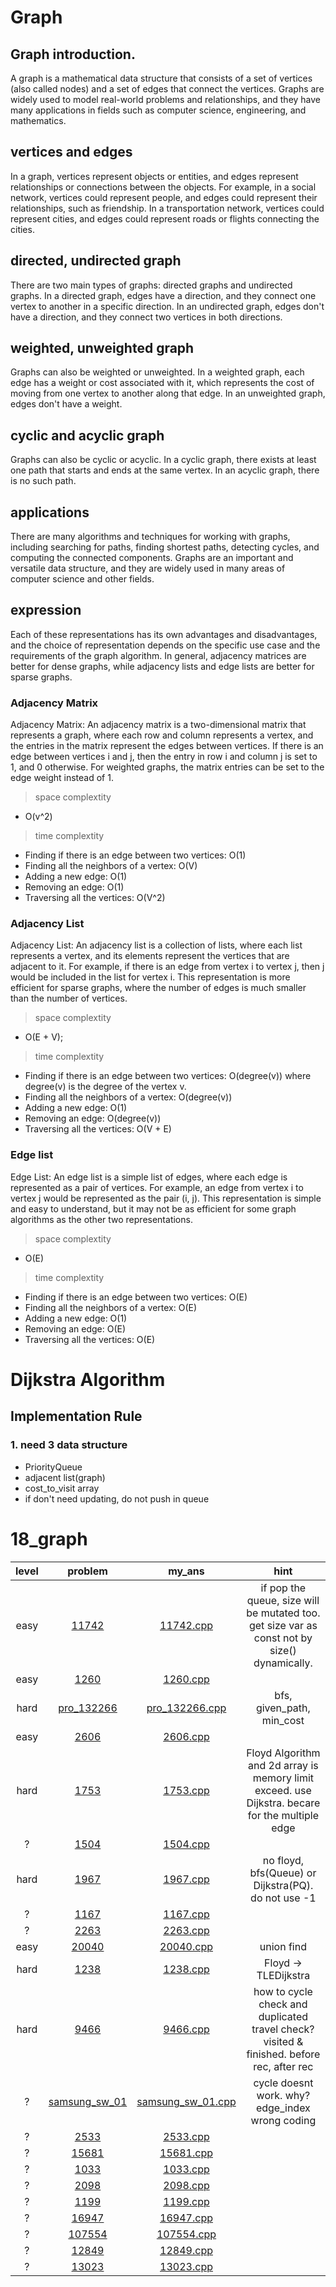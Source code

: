 # Graph
## Graph introduction.
A graph is a mathematical data structure that consists of a set of vertices (also called nodes) and a set of edges that connect the vertices. Graphs are widely used to model real-world problems and relationships, and they have many applications in fields such as computer science, engineering, and mathematics.

## vertices and edges
In a graph, vertices represent objects or entities, and edges represent relationships or connections between the objects. For example, in a social network, vertices could represent people, and edges could represent their relationships, such as friendship. In a transportation network, vertices could represent cities, and edges could represent roads or flights connecting the cities.

## directed, undirected graph
There are two main types of graphs: directed graphs and undirected graphs. In a directed graph, edges have a direction, and they connect one vertex to another in a specific direction. In an undirected graph, edges don't have a direction, and they connect two vertices in both directions.

## weighted, unweighted graph
Graphs can also be weighted or unweighted. In a weighted graph, each edge has a weight or cost associated with it, which represents the cost of moving from one vertex to another along that edge. In an unweighted graph, edges don't have a weight.

## cyclic and acyclic graph
Graphs can also be cyclic or acyclic. In a cyclic graph, there exists at least one path that starts and ends at the same vertex. In an acyclic graph, there is no such path.

## applications
There are many algorithms and techniques for working with graphs, including searching for paths, finding shortest paths, detecting cycles, and computing the connected components. Graphs are an important and versatile data structure, and they are widely used in many areas of computer science and other fields.

## expression
Each of these representations has its own advantages and disadvantages, and the choice of representation depends on the specific use case and the requirements of the graph algorithm. In general, adjacency matrices are better for dense graphs, while adjacency lists and edge lists are better for sparse graphs.

### Adjacency Matrix
Adjacency Matrix: An adjacency matrix is a two-dimensional matrix that represents a graph, where each row and column represents a vertex, and the entries in the matrix represent the edges between vertices. If there is an edge between vertices i and j, then the entry in row i and column j is set to 1, and 0 otherwise. For weighted graphs, the matrix entries can be set to the edge weight instead of 1.
> space complextity 
- O(v^2)

>  time complextity 
-  Finding if there is an edge between two vertices: O(1)
- Finding all the neighbors of a vertex: O(V)
- Adding a new edge: O(1)
- Removing an edge: O(1)
- Traversing all the vertices: O(V^2)

### Adjacency List
Adjacency List: An adjacency list is a collection of lists, where each list represents a vertex, and its elements represent the vertices that are adjacent to it. For example, if there is an edge from vertex i to vertex j, then j would be included in the list for vertex i. This representation is more efficient for sparse graphs, where the number of edges is much smaller than the number of vertices.
> space complextity
- O(E + V);

> time complextity
- Finding if there is an edge between two vertices: O(degree(v)) where degree(v) is the degree of the vertex v.
- Finding all the neighbors of a vertex: O(degree(v))
- Adding a new edge: O(1)
- Removing an edge: O(degree(v))
- Traversing all the vertices: O(V + E)


### Edge list
Edge List: An edge list is a simple list of edges, where each edge is represented as a pair of vertices. For example, an edge from vertex i to vertex j would be represented as the pair (i, j). This representation is simple and easy to understand, but it may not be as efficient for some graph algorithms as the other two representations.
> space complextity
- O(E)

> time complextity

- Finding if there is an edge between two vertices: O(E)
- Finding all the neighbors of a vertex: O(E)
- Adding a new edge: O(1)
- Removing an edge: O(E)
- Traversing all the vertices: O(E)

# Dijkstra Algorithm
## Implementation Rule
### 1. need 3 data structure
- PriorityQueue
- adjacent list(graph)
- cost_to_visit array
- if don't need updating, do not push in queue


# 18_graph
| level | problem | my_ans | hint |
| :--: | :--: | :--: | :--: |
| easy | [11742](https://www.acmicpc.net/problem/11742) | [11742.cpp](./11742/11742.cpp) | if pop the queue, size will be mutated too. get size var as const not by size() dynamically. |
| easy | [1260](https://www.acmicpc.net/problem/1260) | [1260.cpp](./1260/1260.cpp) |  |
| hard | [pro_132266](https://school.programmers.co.kr/learn/courses/30/lessons/132266) | [pro_132266.cpp](./pro_132266/pro_132266.cpp) | bfs, given_path, min_cost |
| easy | [2606](https://www.acmicpc.net/problem/2606) | [2606.cpp](./2606/2606.cpp) |  |
| hard | [1753](https://www.acmicpc.net/problem/1753) | [1753.cpp](./1753/1753.cpp) | Floyd Algorithm and 2d array is memory limit exceed. use Dijkstra. becare for the multiple edge |
| ? | [1504](https://www.acmicpc.net/problem/1504) | [1504.cpp](./1504/1504.cpp) |  |
| hard | [1967](https://www.acmicpc.net/problem/1967) | [1967.cpp](./1967/1967.cpp) | no floyd, bfs(Queue) or Dijkstra(PQ). do not use -1 |
| ? | [1167](https://www.acmicpc.net/problem/1167) | [1167.cpp](./1167/1167.cpp) |  |
| ? | [2263](https://www.acmicpc.net/problem/2263) | [2263.cpp](./2263/2263.cpp) |  |
| easy | [20040](https://www.acmicpc.net/problem/20040) | [20040.cpp](./20040/20040.cpp) | union find |
| hard | [1238](https://www.acmicpc.net/problem/1238) | [1238.cpp](./1238/1238.cpp) | Floyd -> TLEDijkstra |
| hard | [9466](https://www.acmicpc.net/problem/9466) | [9466.cpp](./9466/9466.cpp) | how to cycle check and duplicated travel check? visited & finished. before rec, after rec |
| ? | [samsung_sw_01](https://swexpertacademy.com/main/code/codeBattle/problemDetail.do?contestProbId=AYkfqUaKLp0DFASe&categoryId=AYkf6zw6MwMDFASe&categoryType=BATTLE&battleMainPageIndex=) | [samsung_sw_01.cpp](./samsung_sw_01/samsung_sw_01.cpp) | cycle doesnt work. why? edge_index wrong coding |
| ? | [2533](https://www.acmicpc.net/problem/2533) | [2533.cpp](./2533/2533.cpp) |  |
| ? | [15681](https://www.acmicpc.net/problem/15681) | [15681.cpp](./15681/15681.cpp) |  |
| ? | [1033](https://www.acmicpc.net/problem/1033) | [1033.cpp](./1033/1033.cpp) |  |
| ? | [2098](https://www.acmicpc.net/problem/2098) | [2098.cpp](./2098/2098.cpp) |  |
| ? | [1199](https://www.acmicpc.net/problem/1199) | [1199.cpp](./1199/1199.cpp) |  |
| ? | [16947](https://www.acmicpc.net/problem/16947) | [16947.cpp](./16947/16947.cpp) |  |
| ? | [107554](https://www.acmicpc.net/problem/107554) | [107554.cpp](./107554/107554.cpp) |  |
| ? | [12849](https://www.acmicpc.net/problem/12849) | [12849.cpp](./12849/12849.cpp) |  |
| ? | [13023](https://www.acmicpc.net/problem/13023) | [13023.cpp](./13023/13023.cpp) |  |
